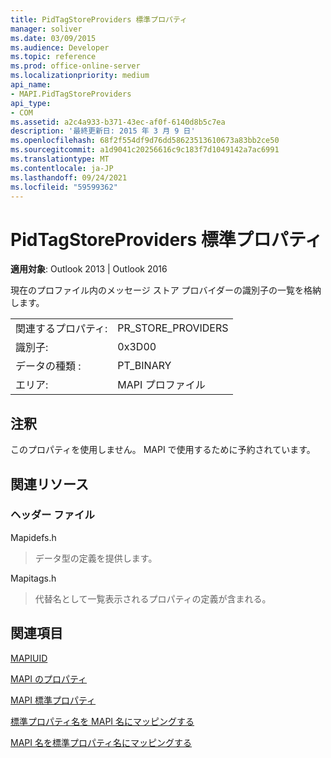 ```yaml
---
title: PidTagStoreProviders 標準プロパティ
manager: soliver
ms.date: 03/09/2015
ms.audience: Developer
ms.topic: reference
ms.prod: office-online-server
ms.localizationpriority: medium
api_name:
- MAPI.PidTagStoreProviders
api_type:
- COM
ms.assetid: a2c4a933-b371-43ec-af0f-6140d8b5c7ea
description: '最終更新日: 2015 年 3 月 9 日'
ms.openlocfilehash: 68f2f554df9d76dd58623513610673a83bb2ce50
ms.sourcegitcommit: a1d9041c20256616c9c183f7d1049142a7ac6991
ms.translationtype: MT
ms.contentlocale: ja-JP
ms.lasthandoff: 09/24/2021
ms.locfileid: "59599362"
---
```

# <a name="pidtagstoreproviders-canonical-property"></a>PidTagStoreProviders 標準プロパティ

  
  
**適用対象**: Outlook 2013 | Outlook 2016 
  
現在のプロファイル内のメッセージ ストア プロバイダーの識別子の一覧を格納します。
  
|||
|:-----|:-----|
|関連するプロパティ:  <br/> |PR_STORE_PROVIDERS  <br/> |
|識別子:  <br/> |0x3D00  <br/> |
|データの種類 :   <br/> |PT_BINARY  <br/> |
|エリア:  <br/> |MAPI プロファイル  <br/> |
   
## <a name="remarks"></a>注釈

このプロパティを使用しません。 MAPI で使用するために予約されています。
  
## <a name="related-resources"></a>関連リソース

### <a name="header-files"></a>ヘッダー ファイル

Mapidefs.h
  
> データ型の定義を提供します。
    
Mapitags.h
  
> 代替名として一覧表示されるプロパティの定義が含まれる。
    
## <a name="see-also"></a>関連項目



[MAPIUID](mapiuid.md)


[MAPI のプロパティ](mapi-properties.md)
  
[MAPI 標準プロパティ](mapi-canonical-properties.md)
  
[標準プロパティ名を MAPI 名にマッピングする](mapping-canonical-property-names-to-mapi-names.md)
  
[MAPI 名を標準プロパティ名にマッピングする](mapping-mapi-names-to-canonical-property-names.md)

